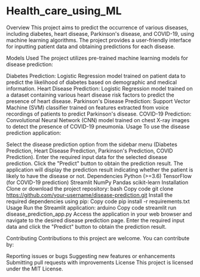 # Health_care_using_ML
Overview
This project aims to predict the occurrence of various diseases, including diabetes, heart disease, Parkinson's disease, and COVID-19, using machine learning algorithms. The project provides a user-friendly interface for inputting patient data and obtaining predictions for each disease.

Models Used
The project utilizes pre-trained machine learning models for disease prediction:

Diabetes Prediction: Logistic Regression model trained on patient data to predict the likelihood of diabetes based on demographic and medical information.
Heart Disease Prediction: Logistic Regression model trained on a dataset containing various heart disease risk factors to predict the presence of heart disease.
Parkinson's Disease Prediction: Support Vector Machine (SVM) classifier trained on features extracted from voice recordings of patients to predict Parkinson's disease.
COVID-19 Prediction: Convolutional Neural Network (CNN) model trained on chest X-ray images to detect the presence of COVID-19 pneumonia.
Usage
To use the disease prediction application:

Select the disease prediction option from the sidebar menu (Diabetes Prediction, Heart Disease Prediction, Parkinson's Prediction, COVID Prediction).
Enter the required input data for the selected disease prediction.
Click the "Predict" button to obtain the prediction result.
The application will display the prediction result indicating whether the patient is likely to have the disease or not.
Dependencies
Python (>=3.6)
TensorFlow (for COVID-19 prediction)
Streamlit
NumPy
Pandas
scikit-learn
Installation
Clone or download the project repository:
bash
Copy code
git clone https://github.com/your-username/disease-prediction.git
Install the required dependencies using pip:
Copy code
pip install -r requirements.txt
Usage
Run the Streamlit application:
arduino
Copy code
streamlit run disease_prediction_app.py
Access the application in your web browser and navigate to the desired disease prediction page.
Enter the required input data and click the "Predict" button to obtain the prediction result.

Contributing
Contributions to this project are welcome. You can contribute by:

Reporting issues or bugs
Suggesting new features or enhancements
Submitting pull requests with improvements
License
This project is licensed under the MIT License.
